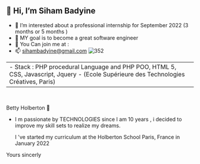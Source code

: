 

##  👋 Hi, I’m Siham Badyine
- 👀 I’m interested about a professional internship for September 2022  (3 months or 5 months )
- 🌱 MY goal is to become a great software engineer 
- 💞️ You Can join me at :
- 📫 sihambadyine@gmail.com
![352](https://user-images.githubusercontent.com/96126445/157525441-208df01f-c73c-4ef8-9ec9-38518f0ecbf2.gif)

<table><tr><td valign="top" width="50%">
 - Stack : PHP procedural Language and PHP POO, HTML 5, CSS, Javascript, Jquery 
 - (Ecole Supérieure des Technologies Créatives, Paris)

 </td></tr></table>
<br> 
                                                                                                             


 
 
 
   Betty Holberton  💞️

- I m passionate by TECHNOLOGIES since I am 10 years ,  i decided to improve my skill sets to realize my dreams.

  I 've started  my curriculum at the Holberton School Paris, France in January 2022
 
 
 
 
 
 
Yours sincerly



